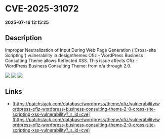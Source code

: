 # CVE-2025-31072

**2025-07-16 12:15:25**

## Description
Improper Neutralization of Input During Web Page Generation ('Cross-site Scripting') vulnerability in designthemes Ofiz - WordPress Business Consulting Theme allows Reflected XSS. This issue affects Ofiz - WordPress Business Consulting Theme: from n/a through 2.0.

![](https://img.shields.io/static/v1?label=Score&message=7.1&color=red)
![](https://img.shields.io/static/v1?label=Severity&message=HIGH&color=red)
![](https://img.shields.io/static/v1?label=CWE&message=XSS&color=green)

## Links
- [https://patchstack.com/database/wordpress/theme/ofiz/vulnerability/wordpress-ofiz-wordpress-business-consulting-theme-2-0-cross-site-scripting-xss-vulnerability?_s_id=cve](https://patchstack.com/database/wordpress/theme/ofiz/vulnerability/wordpress-ofiz-wordpress-business-consulting-theme-2-0-cross-site-scripting-xss-vulnerability?_s_id=cve)
